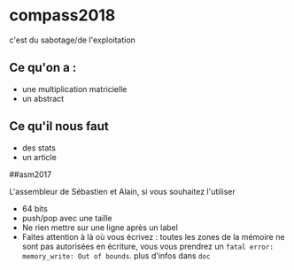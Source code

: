 # compass2018
c'est du sabotage/de l'exploitation

## Ce qu'on a :

* une multiplication matricielle
* un abstract

## Ce qu'il nous faut

* des stats
* un article

##asm2017

L'assembleur de Sébastien et Alain, si vous souhaitez l'utiliser

* 64 bits
* push/pop avec une taille
* Ne rien mettre sur une ligne après un label
* Faites attention à là où vous écrivez : toutes les zones de la mémoire ne sont pas autorisées en écriture, vous vous 
prendrez un `fatal error: memory_write: Out of bounds`. plus d'infos dans `doc`
